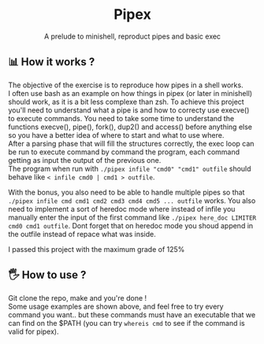 <h1 align="center">
	Pipex
</h1>
<p align="center">
	A prelude to minishell, reproduct pipes and basic exec
</p>

## 📊 How it works ?
The objective of the exercise is to reproduce how pipes in a shell works.  
I often use bash as an example on how things in pipex (or later in minishell) should work, as it is a bit less complexe than zsh.
To achieve this project you'll need to understand what a pipe is and how to correcty use execve() to execute commands.
You need to take some time to understand the functions execve(), pipe(), fork(), dup2() and access() before anything else so you have a better idea of where to start and what to use where.  
After a parsing phase that will fill the structures correctly, the exec loop can be run to execute command by command the program, each command getting as input the output of the previous one.  
The program when run with `./pipex infile "cmd0" "cmd1" outfile` should behave like `< infile cmd0 | cmd1 > outfile`.
  
With the bonus, you also need to be able to handle multiple pipes so that `./pipex infile cmd cmd1 cmd2 cmd3 cmd4 cmd5 ... outfile` works.
You also need to implement a sort of heredoc mode where instead of infile you manually enter the input of the first command like `./pipex here_doc LIMITER cmd0 cmd1 outfile`. Dont forget that on heredoc mode you shoud append in the outfile instead of repace what was inside.  
  
I passed this project with the maximum grade of 125%

## 🖐️ How to use ? 
Git clone the repo, make and you're done !\
Some usage examples are shown above, and feel free to try every command you want.. but these commands must have an executable that we can find on the $PATH (you can try `whereis cmd` to see if the command is valid for pipex).  
